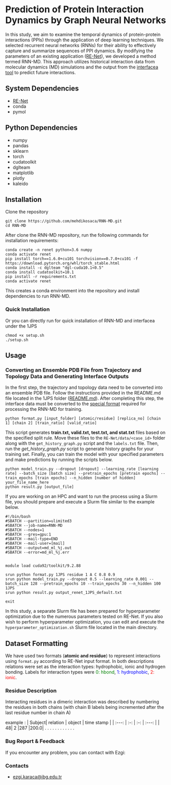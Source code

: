 # Prediction of Protein Interaction Dynamics by Graph Neural Networks

In this study, we aim to examine the temporal dynamics of protein-protein interactions (PPIs) through the application of deep learning techniques. We selected recurrent neural networks (RNNs) for their ability to effectively capture and summarize sequences of PPI dynamics. By modifying the parameters of an existing application ([RE-Net](https://github.com/INK-USC/RE-Net)), we developed a method termed RNN-MD. This approach utilizes historical interaction data from molecular dynamics (MD) simulations and the output from the [interfacea tool](https://github.com/JoaoRodrigues/interfacea) to predict future interactions.

## System Dependencies
* [RE-Net](https://github.com/INK-USC/RE-Net)
* conda 
* pymol


## Python Dependencies
* numpy
* pandas
* sklearn
* torch
* cudatoolkit
* dglteam
* matplotlib
* plotly
* kaleido

## Installation

Clone the repository
```
git clone https://github.com/mehdikosaca/RNN-MD.git
cd RNN-MD
```
After clone the RNN-MD repository, run the following commands for installation requirements:
```
conda create -n renet python=3.6 numpy
conda activate renet
pip install torch==1.6.0+cu101 torchvision==0.7.0+cu101 -f https://download.pytorch.org/whl/torch_stable.html
conda install -c dglteam "dgl-cuda10.1<0.5"
conda install cudatoolkit=10.1
pip install -r requirements.txt
conda activate renet
```
This creates a conda environment into the repository and install dependencies to run RNN-MD.

### Quick Installation

Or you can directly run for quick installation of RNN-MD and interfacea under the 1JPS

```
chmod +x setup.sh
./setup.sh
```

## Usage

### Converting an Ensemble PDB File from Trajectory and Topology Data and Generating Interface Outputs

In the first step, the trajectory and topology data need to be converted into an ensemble PDB file. Follow the instructions provided in the README.md file located in the 1JPS folder ([README.md](/1JPS/README.MD)). After completing this step, the interface data must be converted to the [special format](#dataset-formatting) required for processing the RNN-MD for training.

```
python format.py [input_folder] [atomic/residue] [replica_no] [chain 1] [chain 2] [train_ratio] [valid_ratio]
```
This script generates **train.txt, valid.txt, test.txt, and stat.txt** files based on the specified split rule. Move these files to the `RE-Net/data/<case_id>` folder along with the `get_history_graph.py` script and the `labels.txt` file. Then, run the *get_history_graph.py* script to generate history graphs for your training set. Finally, you can train the model with your specified parameters and make predictions by running the scripts below.

```
python model_train.py --dropout [dropout] --learning_rate [learning rate] --batch_size [batch size] --pretrain_epochs [pretrain epochs] --train_epochs [train epochs] --n_hidden [number of hidden] your_file_name_here
python result.py [output_file]
```

If you are working on an HPC and want to run the process using a Slurm file, you should prepare and execute a Slurm file similar to the example below. 

```
#!/bin/bash
#SBATCH --partition=ulimited3
#SBATCH --job-name=RNN-MD
#SBATCH --nodes=1
#SBATCH --gres=gpu:1
#SBATCH --mail-type=END
#SBATCH --mail-user=[mail]
#SBATCH --output=md_ml_%j.out
#SBATCH --error=md_ml_%j.err


module load cuda92/toolkit/9.2.88

srun python format.py 1JPS residue 1 A C 0.8 0.9
srun python model_train.py --dropout 0.5 --learning_rate 0.001 --batch_size 128 --pretrain_epochs 10 --train_epochs 30 --n_hidden 100 1JPS
srun python result.py output_renet_1JPS_default.txt
 
exit
```

In this study, a separate Slurm file has been prepared for hyperparameter optimization due to the numerous parameters tested on RE-Net. If you also wish to perform hyperparameter optimization, you can edit and execute the `hyperparameter_optimization.sh` Slurm file located in the main directory.

## Dataset Formatting
We have used two formats (**atomic and residue**) to represent interactions using `format.py` according to RE-Net input format.
In both descriptions relations were set as the interaction types: hydrophobic, ionic and hydrogen bonding. 
Labels for interaction types were <span style="color:green">0: hbond</span>, <span style="color:blue">1: hydrophobic</span>, <span style="color:red">2: ionic</span>.

### Residue Description
Interacting residues in a dimeric interaction was described by numbering the residues in both chains (with chain B labels being incremented after the last residue number in chain A)

example :
| Subject| relation  | object | time stamp |
| :---:   | :-: | :-: | :---:  |
| 48|	2	|287	|200.0|
.       .    .          .
.       .    .          .
.       .    .          .

### Bug Report & Feedback
If you encounter any problem, you can contact with Ezgi:

### Contacts
- ezgi.karaca@ibg.edu.tr